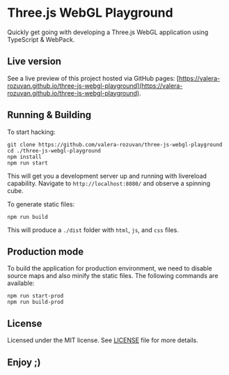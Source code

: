 # Three.js WebGL Playground

Quickly get going with developing a Three.js WebGL application using TypeScript & WebPack.

## Live version

See a live preview of this project hosted via GitHub pages:
[https://valera-rozuvan.github.io/three-js-webgl-playground](https://valera-rozuvan.github.io/three-js-webgl-playground).

## Running & Building

To start hacking:

```
git clone https://github.com/valera-rozuvan/three-js-webgl-playground
cd ./three-js-webgl-playground
npm install
npm run start
```

This will get you a development server up and running with livereload capability.
Navigate to `http://localhost:8080/` and observe a spinning cube.

To generate static files:

```
npm run build
```

This will produce a `./dist` folder with `html`, `js`, and `css` files.

## Production mode

To build the application for production environment, we need to disable source maps and also minify
the static files. The following commands are available:

```
npm run start-prod
npm run build-prod
```

## License

Licensed under the MIT license. See [LICENSE](LICENSE) file for more details.

## Enjoy ;)
